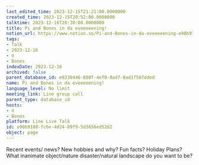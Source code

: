 ```yaml
---
last_edited_time: 2023-12-15T21:21:00.0000000
created_time: 2023-12-15T20:52:00.0000000
talktime: 2023-12-16T20:30:00.0000000
title: Pi and Bones in da eveeeeening!
notion_url: https://www.notion.so/Pi-and-Bones-in-da-eveeeeening-e90b9188fc6e4d2489f95d3656ed52d2
tags:
- Talk
- 2023-12-16
- π
- Bones
indexDate: 2023-12-16
archived: false
parent_database_id: e9339446-880f-4ef0-8ad7-8ad1f507dded
name: Pi and Bones in da eveeeeening!
language_level: No limit
meeting_link: Line group call
parent_type: database_id
hosts:
- π
- Bones
platform: Line Live Talk
id: e90b9188-fc6e-4d24-89f9-5d3656ed52d2
object: page
---
```



Recent events/ news?
New hobbies and why?
Fun facts? 
Holiday Plans?
What inanimate object/nature disaster/natural landscape do you want to be?























